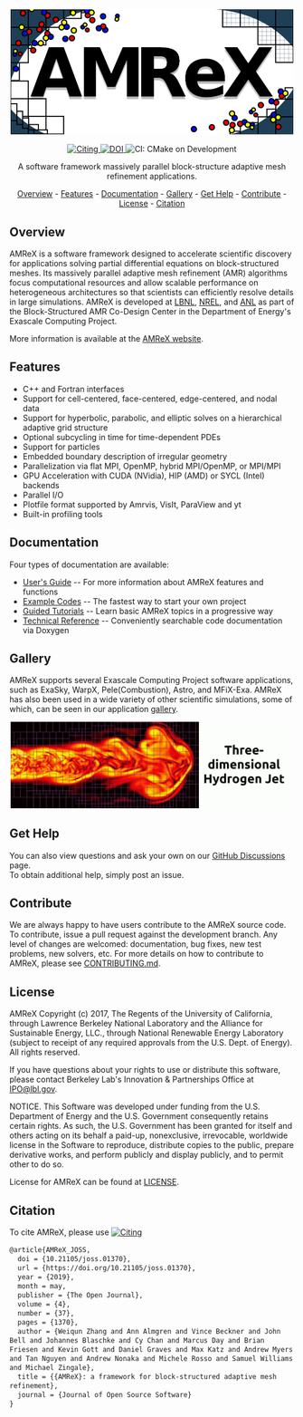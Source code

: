 <div align="center">
<img src="https://github.com/etpalmer63/etpalmer63.github.io/blob/bead0339d7fef46be8067a0f1122126652f024be/Images/AMReX_logo_small_banner.png" alt="AMReX Logo" style="width:500px">

<p align="center">
  <a href="https://doi.org/10.21105/joss.01370">
  <img src="http://joss.theoj.org/papers/10.21105/joss.01370/status.svg" alt="Citing">
  </a>
  <a href="https://doi.org/10.5281/zenodo.2555438">
  <img src="https://zenodo.org/badge/DOI/10.5281/zenodo.2555438.svg" alt="DOI">
  </a>
  <img src="https://github.com/AMReX-codes/amrex/workflows/cmake/badge.svg?branch=development" alt="CI: CMake on Development">
</p>


<p>
A software framework massively parallel block-structure adaptive mesh
refinement applications.
</p>

[Overview](#Overview) -
[Features](#Features) -
[Documentation](#Documentation) -
[Gallery](#Gallery) -
[Get Help](#get-help) -
[Contribute](#Contribute) -
[License](#License) -
[Citation](#Citation)

</div>

## Overview

AMReX is a software framework designed to accelerate scientific discovery for
applications solving partial differential equations on block-structured meshes. Its
massively parallel adaptive mesh refinement (AMR) algorithms focus computational
resources and allow scalable performance on heterogeneous architectures so that
scientists can efficiently resolve details in large simulations.
AMReX is developed at [LBNL](https://www.lbl.gov/), [NREL](https://www.nrel.gov/),
and [ANL](https://www.anl.gov/) as part of the Block-Structured
AMR Co-Design Center in the Department of Energy's Exascale Computing Project.

More information is available at the [AMReX website](https://amrex-codes.github.io/).

## Features

- C++ and Fortran interfaces
- Support for cell-centered, face-centered, edge-centered, and nodal data
- Support for hyperbolic, parabolic, and elliptic solves on a hierarchical adaptive grid structure
- Optional subcycling in time for time-dependent PDEs
- Support for particles
- Embedded boundary description of irregular geometry
- Parallelization via flat MPI, OpenMP, hybrid MPI/OpenMP, or MPI/MPI
- GPU Acceleration with CUDA (NVidia), HIP (AMD) or SYCL (Intel) backends
- Parallel I/O
- Plotfile format supported by Amrvis, VisIt, ParaView and yt
- Built-in profiling tools

## Documentation

Four types of documentation are available:
- [User's Guide](https://amrex-codes.github.io/amrex/docs_html/) -- For more information about AMReX features and functions
- [Example Codes](https://amrex-codes.github.io/amrex/tutorials_html/#example-codes) -- The fastest way to start your own project
- [Guided Tutorials](https://amrex-codes.github.io/amrex/tutorials_html/GuidedTutorials.html) -- Learn basic AMReX topics in a progressive way
- [Technical Reference](https://amrex-codes.github.io/amrex/doxygen/) -- Conveniently searchable code documentation via Doxygen

## Gallery

AMReX supports several Exascale Computing Project software applications, such as
ExaSky, WarpX, Pele(Combustion), Astro, and MFiX-Exa. AMReX has also been used
in a wide variety of other scientific simulations, some of which, can be seen
in our application [gallery](https://amrex-codes.github.io/amrex/gallery.html).

<div align="center">
<img src="https://github.com/etpalmer63/etpalmer63.github.io/blob/f07ae02daf5f58d25c4cdad712f4024c62ea50b7/Images/gallery.gif" alt="Gallery Slideshow" style="width:500px">
</div>

## Get Help

You can also view questions
and ask your own on our [GitHub Discussions](https://github.com/AMReX-Codes/amrex/discussions) page.  
To obtain additional help, simply post an issue.

## Contribute

We are always happy to have users contribute to the AMReX source code. To
contribute, issue a pull request against the development branch.
Any level of changes are welcomed: documentation, bug fixes, new test problems,
new solvers, etc. For more details on how to contribute to AMReX, please see
[CONTRIBUTING.md](CONTRIBUTING.md).

## License

AMReX Copyright (c) 2017, The Regents of the University of California,
through Lawrence Berkeley National Laboratory and the Alliance for
Sustainable Energy, LLC., through National Renewable Energy Laboratory
(subject to receipt of any required approvals from the U.S. Dept. of
Energy).  All rights reserved.

If you have questions about your rights to use or distribute this
software, please contact Berkeley Lab's Innovation & Partnerships
Office at IPO@lbl.gov.

NOTICE.  This Software was developed under funding from the
U.S. Department of Energy and the U.S. Government consequently retains
certain rights. As such, the U.S. Government has been granted for
itself and others acting on its behalf a paid-up, nonexclusive,
irrevocable, worldwide license in the Software to reproduce,
distribute copies to the public, prepare derivative works, and perform
publicly and display publicly, and to permit other to do so.

License for AMReX can be found at [LICENSE](LICENSE).

## Citation

To cite AMReX, please use [![Citing](http://joss.theoj.org/papers/10.21105/joss.01370/status.svg)](https://doi.org/10.21105/joss.01370)

```
@article{AMReX_JOSS,
  doi = {10.21105/joss.01370},
  url = {https://doi.org/10.21105/joss.01370},
  year = {2019},
  month = may,
  publisher = {The Open Journal},
  volume = {4},
  number = {37},
  pages = {1370},
  author = {Weiqun Zhang and Ann Almgren and Vince Beckner and John Bell and Johannes Blaschke and Cy Chan and Marcus Day and Brian Friesen and Kevin Gott and Daniel Graves and Max Katz and Andrew Myers and Tan Nguyen and Andrew Nonaka and Michele Rosso and Samuel Williams and Michael Zingale},
  title = {{AMReX}: a framework for block-structured adaptive mesh refinement},
  journal = {Journal of Open Source Software}
}
```
